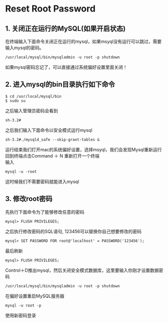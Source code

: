# Reset Root Password

## 1. 关闭正在运行的MySQL(如果开启状态)
在终端输入下面命令关闭正在运行的mysql，如果msyql没有运行可以跳过，需要输入mysql的密码。  
```
/usr/local/mysql/bin/mysqladmin -u root -p shutdown  
```
如果mysql密码忘记了，可以直接通过系统偏好设置里面关闭！  

## 2. 进入mysql的bin目录执行如下命令
```
$ cd /usr/local/mysql/bin 
$ sudo su  
```
之后输入管理员密码会看到
```
sh-3.2# 
```
之后我们输入下面命令以安全模式运行mysql
```
sh-3.2#./mysqld_safe --skip-grant-tables &
```

运行结束我们打开mac的系统偏好设置，选择msyql，我们会发现Mysql重新运行  
回到终端点击Command ＋ N 重新打开一个终端   
输入
```
mysql -u -root
```
这时候我们不需要密码就能进入mysql

## 3. 修改root密码
先执行下面命令为了能够修改任意的密码
```
mysql> FLUSH PRIVILEGES;
 ```
之后执行修改密码的SQL语句, 123456可以替换你自己想要修改的密码
```
mysql> SET PASSWORD FOR root@'localhost' = PASSWORD('123456');
```
最后刷新
```
mysql> FLUSH PRIVILEGES;
```
Control＋D推出mysql，然后关闭安全模式数据库，这里要输入你刚才设置数据密码  
```
/usr/local/mysql/bin/mysqladmin -u root -p shutdown
```
在偏好设置重启MySQL服务器
```
mysql -u root -p
```
使用新密码登录

